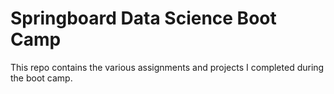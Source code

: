 # Springboard Data Science Boot Camp

This repo contains the various assignments and projects I completed during the boot camp.
